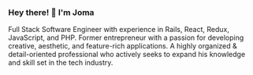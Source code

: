 ### Hey there! 👋 I'm Joma

Full Stack Software Engineer with experience in Rails, React, Redux, JavaScript, and PHP. Former entrepreneur with a passion for developing creative, aesthetic, and feature-rich applications. A highly organized & detail-oriented professional who actively seeks to expand his knowledge and skill set in the tech industry.

<!--
**jomapormentilla/jomapormentilla** is a ✨ _special_ ✨ repository because its `README.md` (this file) appears on your GitHub profile.

Here are some ideas to get you started:

- 🔭 I’m currently working on ...
- 🌱 I’m currently learning ...
- 👯 I’m looking to collaborate on ...
- 🤔 I’m looking for help with ...
- 💬 Ask me about ...
- 📫 How to reach me: ...
- 😄 Pronouns: ...
- ⚡ Fun fact: ...
-->
